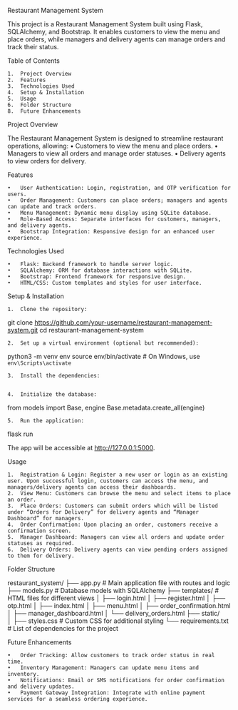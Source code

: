 Restaurant Management System

This project is a Restaurant Management System built using Flask, SQLAlchemy, and Bootstrap. It enables customers to view the menu and place orders, while managers and delivery agents can manage orders and track their status.

Table of Contents

	1.	Project Overview
	2.	Features
	3.	Technologies Used
	4.	Setup & Installation
	5.	Usage
	6.	Folder Structure
	8.	Future Enhancements

Project Overview

The Restaurant Management System is designed to streamline restaurant operations, allowing:
	•	Customers to view the menu and place orders.
	•	Managers to view all orders and manage order statuses.
	•	Delivery agents to view orders for delivery.

Features

	•	User Authentication: Login, registration, and OTP verification for users.
	•	Order Management: Customers can place orders; managers and agents can update and track orders.
	•	Menu Management: Dynamic menu display using SQLite database.
	•	Role-Based Access: Separate interfaces for customers, managers, and delivery agents.
	•	Bootstrap Integration: Responsive design for an enhanced user experience.

Technologies Used

	•	Flask: Backend framework to handle server logic.
	•	SQLAlchemy: ORM for database interactions with SQLite.
	•	Bootstrap: Frontend framework for responsive design.
	•	HTML/CSS: Custom templates and styles for user interface.

Setup & Installation

	1.	Clone the repository:

git clone https://github.com/your-username/restaurant-management-system.git
cd restaurant-management-system


	2.	Set up a virtual environment (optional but recommended):

python3 -m venv env
source env/bin/activate  # On Windows, use `env\Scripts\activate`


	3.	Install the dependencies:


	4.	Initialize the database:

from models import Base, engine
Base.metadata.create_all(engine)


	5.	Run the application:

flask run

The app will be accessible at http://127.0.0.1:5000.

Usage

	1.	Registration & Login: Register a new user or login as an existing user. Upon successful login, customers can access the menu, and managers/delivery agents can access their dashboards.
	2.	View Menu: Customers can browse the menu and select items to place an order.
	3.	Place Orders: Customers can submit orders which will be listed under “Orders for Delivery” for delivery agents and “Manager Dashboard” for managers.
	4.	Order Confirmation: Upon placing an order, customers receive a confirmation screen.
	5.	Manager Dashboard: Managers can view all orders and update order statuses as required.
	6.	Delivery Orders: Delivery agents can view pending orders assigned to them for delivery.

Folder Structure

restaurant_system/
├── app.py                   # Main application file with routes and logic
├── models.py                # Database models with SQLAlchemy
├── templates/               # HTML files for different views
│   ├── login.html
│   ├── register.html
│   ├── otp.html
│   ├── index.html
│   ├── menu.html
│   ├── order_confirmation.html
│   ├── manager_dashboard.html
│   └── delivery_orders.html
├── static/                  
│   ├── styles.css           # Custom CSS for additional styling
└── requirements.txt         # List of dependencies for the project

Future Enhancements

	•	Order Tracking: Allow customers to track order status in real time.
	•	Inventory Management: Managers can update menu items and inventory.
	•	Notifications: Email or SMS notifications for order confirmation and delivery updates.
	•	Payment Gateway Integration: Integrate with online payment services for a seamless ordering experience.
